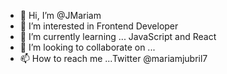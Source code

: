 - 👋 Hi, I’m @JMariam
- 👀 I’m interested in Frontend Developer 
- 🌱 I’m currently learning ... JavaScript and React
- 💞️ I’m looking to collaborate on ...
- 📫 How to reach me ...Twitter @mariamjubril7

<!---
JMariam/JMariam is a ✨ special ✨ repository because its `README.md` (this file) appears on your GitHub profile.
You can click the Preview link to take a look at your changes.
--->
